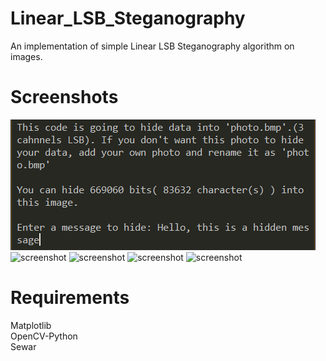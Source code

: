 # Linear_LSB_Steganography
An implementation of simple Linear LSB Steganography algorithm on images.

# Screenshots

![screenshot](https://github.com/TolgaGolet/Linear_LSB_Steganography/blob/master/Screenshots/Screenshot.png)
![screenshot](https://github.com/TolgaGolet/Linear_LSB_Steganography.git/blob/master/Screenshots/Screenshot2.png)
![screenshot](https://github.com/TolgaGolet/Linear_LSB_Steganography.git/blob/master/Screenshots/Screenshot3.png)
![screenshot](https://github.com/TolgaGolet/Linear_LSB_Steganography.git/blob/master/Screenshots/Screenshot4.png)
![screenshot](https://github.com/TolgaGolet/Linear_LSB_Steganography.git/blob/master/Screenshots/Screenshot5.png)

# Requirements

Matplotlib <br/>
OpenCV-Python <br/>
Sewar
